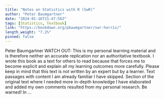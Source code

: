 ```yaml
---
title: "Notes on Statistics with R (SwR)"
author: "Peter Baumgartner"
date: "2024-01-16T21:47:56Z"
tags: [Statistics, Textbook]
link: "https://bookdown.org/pbaumgartner/swr-harris/"
length_weight: "7.2%"
pinned: false
---
```


Peter Baumgartner WATCH OUT: This is my personal learning material and is therefore neither an accurate replication nor an authoritative textbook. I wrote this book as a text for others to read because that forces me to become explicit and explain all my learning outcomes more carefully. Please keep in mind that this text is not written by an expert but by a learner. Text passages with content I am already familiar I have skipped. Section of the original text where I needed more in-depth knowledge I have elaborated and added my own comments resulted from my personal research. Be warned! In ...
